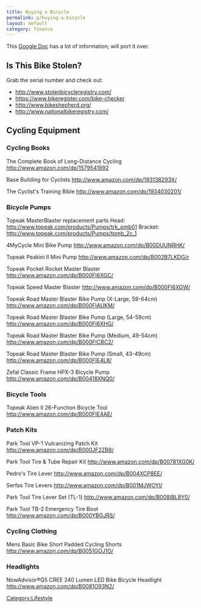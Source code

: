 ```yaml
---
title: Buying a Bicycle
permalink: p/buying-a-bicycle
layout: default
category: finance
---
```


This [Google Doc](https://docs.google.com/document/d/1vTktg8F1WdZGhXJ5_QWkSvLWKdBysu5oGGSYWO9LIIk/edit) has a lot of information; will port it over.

Is This Bike Stolen?
--------------------

Grab the serial number and check out:

-   <http://www.stolenbicycleregistry.com/>
-   <https://www.bikeregister.com/bike-checker>
-   <http://www.bikeshepherd.org/>
-   <http://www.nationalbikeregistry.com/>

Cycling Equipment
-----------------

### Cycling Books

The Complete Book of Long-Distance Cycling <http://www.amazon.com/dp/1579541992>

Base Building for Cyclists <http://www.amazon.com/dp/193138293X/>

The Cyclist's Training Bible <http://www.amazon.com/dp/1934030201/>

### Bicycle Pumps

Topeak MasterBlaster replacement parts Head: <http://www.topeak.com/products/Pumps/trk_pmb01> Bracket: <http://www.topeak.com/products/Pumps/tpmb_2c_1>

4MyCycle Mini Bike Pump <http://www.amazon.com/dp/B00DUUNRHK/>

Topeak Peakini II Mini Pump <http://www.amazon.com/dp/B002B7LKDG/r>

Topeak Pocket Rocket Master Blaster <http://www.amazon.com/dp/B000FI6XGC/>

Topeak Speed Master Blaster <http://www.amazon.com/dp/B000FI6XGW/>

Topeak Road Master Blaster Bike Pump (X-Large, 59-64cm) <http://www.amazon.com/dp/B000FIAUKM/>

Topeak Road Master Blaster Bike Pump (Large, 54-59cm) <http://www.amazon.com/dp/B000FI6XHG/>

Topeak Road Master Blaster Bike Pump (Medium, 49-54cm) <http://www.amazon.com/dp/B000FICBC2/>

Topeak Road Master Blaster Bike Pump (Small, 43-49cm) <http://www.amazon.com/dp/B000FIE4L8/>

Zefal Classic Frame HPX-3 Bicycle Pump <http://www.amazon.com/dp/B00418XNQ0/>

### Bicycle Tools

Topeak Alien II 26-Function Bicycle Tool <http://www.amazon.com/dp/B000FIE4AE/>

### Patch Kits

Park Tool VP-1 Vulcanizing Patch Kit <http://www.amazon.com/dp/B000JF2ZB8/>

Park Tool Tire & Tube Repair Kit <http://www.amazon.com/dp/B00781XG0K/>

Pedro's Tire Lever <http://www.amazon.com/dp/B004XCP8EE/>

Serfas Tire Levers <http://www.amazon.com/dp/B001MJWOYI/>

Park Tool Tire Lever Set (TL-1) <http://www.amazon.com/dp/B008IBL8Y0/>

Park Tool TB-2 Emergency Tire Boot <http://www.amazon.com/dp/B000YBGJRS/>

### Cycling Clothing

Mens Basic Bike Short Padded Cycling Shorts <http://www.amazon.com/dp/B0051GOJ1O/>

### Headlights

NowAdvisor®Q5 CREE 240 Lumen LED Bike Bicycle Headlight <http://www.amazon.com/dp/B0081O93N2/>

[Category:Lifestyle](/Category:Lifestyle "wikilink")
